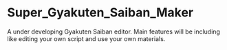 # Super_Gyakuten_Saiban_Maker
A under developing Gyakuten Saiban editor. Main features will be including like editing your own script and use your own materials.
